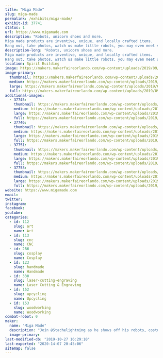 ```yaml
---
title: "Miga Made"
slug: miga-made
permalink: /exhibits/miga-made/
exhibit-id: 37741
status: 1
url: https://www.migamade.com
description: "Robots, unicorn shoes and more. 
Miga made products are inventive, unique, and locally crafted items.
Hang out, take photos, watch us make little robots, you may even meet some larger than life robot characters."
description-long: "Robots, unicorn shoes and more. 
Miga made products are inventive, unique, and locally crafted items.
Hang out, take photos, watch us make little robots, you may even meet some larger than life robot characters."
location: Spirit Building
image: https://makers.makerfaireorlando.com/wp-content/uploads/2019/09/IMG_4693.jpg
image-primary:
  thumbnail: https://makers.makerfaireorlando.com/wp-content/uploads/2019/09/IMG_4693-150x150.jpg
  medium: https://makers.makerfaireorlando.com/wp-content/uploads/2019/09/IMG_4693-225x300.jpg
  large: https://makers.makerfaireorlando.com/wp-content/uploads/2019/09/IMG_4693.jpg
  full: https://makers.makerfaireorlando.com/wp-content/uploads/2019/09/IMG_4693.jpg
additional-images:
  - 37745:
    thumbnail: https://makers.makerfaireorlando.com/wp-content/uploads/2019/09/57589791_10216714940240766_4825063833393430528_n-150x150.jpg
    medium: https://makers.makerfaireorlando.com/wp-content/uploads/2019/09/57589791_10216714940240766_4825063833393430528_n-300x258.jpg
    large: https://makers.makerfaireorlando.com/wp-content/uploads/2019/09/57589791_10216714940240766_4825063833393430528_n.jpg
    full: https://makers.makerfaireorlando.com/wp-content/uploads/2019/09/57589791_10216714940240766_4825063833393430528_n.jpg
  - 37746:
    thumbnail: https://makers.makerfaireorlando.com/wp-content/uploads/2019/09/IMG_9266-150x150.jpg
    medium: https://makers.makerfaireorlando.com/wp-content/uploads/2019/09/IMG_9266-273x300.jpg
    large: https://makers.makerfaireorlando.com/wp-content/uploads/2019/09/IMG_9266.jpg
    full: https://makers.makerfaireorlando.com/wp-content/uploads/2019/09/IMG_9266.jpg
  - 37751:
    thumbnail: https://makers.makerfaireorlando.com/wp-content/uploads/2019/09/IMG_2746-150x150.jpg
    medium: https://makers.makerfaireorlando.com/wp-content/uploads/2019/09/IMG_2746-225x300.jpg
    large: https://makers.makerfaireorlando.com/wp-content/uploads/2019/09/IMG_2746-768x1024.jpg
    full: https://makers.makerfaireorlando.com/wp-content/uploads/2019/09/IMG_2746.jpg
  - 37753:
    thumbnail: https://makers.makerfaireorlando.com/wp-content/uploads/2019/09/DPR_Friends-1024x506-150x150.png
    medium: https://makers.makerfaireorlando.com/wp-content/uploads/2019/09/DPR_Friends-1024x506-300x148.png
    large: https://makers.makerfaireorlando.com/wp-content/uploads/2019/09/DPR_Friends-1024x506-1024x506.png
    full: https://makers.makerfaireorlando.com/wp-content/uploads/2019/09/DPR_Friends-1024x506.png
website: https://www.migamade.com
email: 
twitter: 
instagram: 
facebook: 
youtube: 
categories:
  - id: 112
    slug: art
    name: Art
  - id: 113
    slug: cnc
    name: CNC
  - id: 286
    slug: cosplay
    name: Cosplay
  - id: 123
    slug: handmade
    name: Handmade
  - id: 330
    slug: laser-cutting-engraving
    name: Laser Cutting & Engraving
  - id: 152
    slug: upcycling
    name: Upcycling
  - id: 153
    slug: woodworking
    name: Woodworking
combat-robot: 0
maker:
  name: "Miga Made"
  description: "Join @Stachelightning as he shows off his robots, costumes, set pieces, fun products and then some."
  image-primary: 
last-modified-db: "2019-10-27 16:29:10"
last-exported: "2020-14-07 20:45:06"
sitemap: false
---
```

